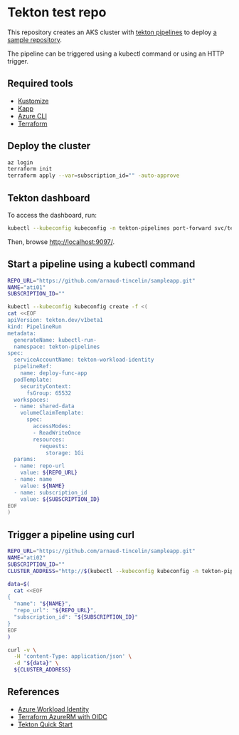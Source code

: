 # Tekton test repo

This repository creates an AKS cluster with [tekton pipelines](https://tekton.dev/) to deploy [a sample repository](https://github.com/arnaud-tincelin/sampleapp).

The pipeline can be triggered using a kubectl command or using an HTTP trigger.

## Required tools

- [Kustomize](https://kustomize.io/)
- [Kapp](https://carvel.dev/kapp/)
- [Azure CLI](https://learn.microsoft.com/en-us/cli/azure/install-azure-cli)
- [Terraform](https://www.terraform.io/downloads)

## Deploy the cluster

```bash
az login
terraform init
terraform apply --var=subscription_id="" -auto-approve
```

## Tekton dashboard

To access the dashboard, run:

```bash
kubectl --kubeconfig kubeconfig -n tekton-pipelines port-forward svc/tekton-dashboard 9097:9097
```

Then, browse [http://localhost:9097/](http://localhost:9097/).

## Start a pipeline using a kubectl command

```bash
REPO_URL="https://github.com/arnaud-tincelin/sampleapp.git"
NAME="ati01"
SUBSCRIPTION_ID=""

kubectl --kubeconfig kubeconfig create -f <(
cat <<EOF
apiVersion: tekton.dev/v1beta1
kind: PipelineRun
metadata:
  generateName: kubectl-run-
  namespace: tekton-pipelines
spec:
  serviceAccountName: tekton-workload-identity
  pipelineRef:
    name: deploy-func-app
  podTemplate:
    securityContext:
      fsGroup: 65532
  workspaces:
  - name: shared-data
    volumeClaimTemplate:
      spec:
        accessModes:
        - ReadWriteOnce
        resources:
          requests:
            storage: 1Gi
  params:
  - name: repo-url
    value: ${REPO_URL}
  - name: name
    value: ${NAME}
  - name: subscription_id
    value: ${SUBSCRIPTION_ID}
EOF
)
```

## Trigger a pipeline using curl

```bash
REPO_URL="https://github.com/arnaud-tincelin/sampleapp.git"
NAME="ati02"
SUBSCRIPTION_ID=""
CLUSTER_ADDRESS="http://$(kubectl --kubeconfig kubeconfig -n tekton-pipelines get ing func-app-listener-ingress -o=jsonpath='{.status.loadBalancer.ingress[0].ip}')"

data=$(
  cat <<EOF
{
  "name": "${NAME}",
  "repo_url": "${REPO_URL}",
  "subscription_id": "${SUBSCRIPTION_ID}"
}
EOF
)

curl -v \
  -H 'content-Type: application/json' \
  -d "${data}" \
  ${CLUSTER_ADDRESS}
```

## References

- [Azure Workload Identity](https://azure.github.io/azure-workload-identity/docs/introduction.html)
- [Terraform AzureRM with OIDC](https://registry.terraform.io/providers/hashicorp/azurerm/latest/docs/guides/service_principal_oidc#configuring-the-service-principal-in-terraform)
- [Tekton Quick Start](https://azure.github.io/azure-workload-identity/docs/quick-start.html)
